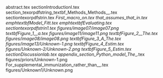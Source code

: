 abstract.tex
sectionIntroductionl.tex
section_texorpdfstring_textbf_Methods_Methods__.tex
sectiontexorpdfstrin.tex
_First_macro_on.tex
that_assumes_that_in.tex
emphtextbfModel_Fitt.tex
emphtextbfEvaluating.tex
sectiontexorpdfstrin1.tex
figures/image07/image07.png
textbfFigure_1__a.tex
figures/image11/image11.png
textbfFigure_2__The.tex
figures/image08/image08.png
textbfFigure_3_A_The.tex
figures/image13/Unknown-1.png
textbfFigure_4_Estim.tex
figures/Unknown-2/Unknown-2.png
textbfFigure_5_Estim.tex
sectionDiscussionlab.tex
appendix_section_Python_model_The__.tex
figures/priors/Unknown-1.png
For_supplemental_immunization_rather_than__.tex
figures/Unknown1/Unknown.png
